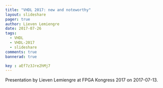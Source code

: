 ```yaml
---
title: "VHDL 2017: new and noteworthy"
layout: slideshare 
pager: true
author: Lieven Lemiengre
date: 2017-07-26
tags: 
  - VHDL
  - VHDL-2017
  - slideshare
comments: true
bannerad: true

key : aEf7z3Jre2hMj7
---
```


Presentation by Lieven Lemiengre at FPGA Kongress 2017 on 2017-07-13.